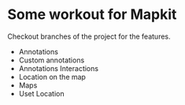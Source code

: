 # Some workout for Mapkit
Checkout branches of the project for the features.
- Annotations
- Custom annotations
- Annotations Interactions 
- Location on the map
- Maps 
- Uset Location

